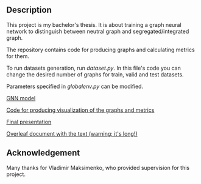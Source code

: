 ## Description

This project is my bachelor's thesis. It is about training a graph neural network to distinguish between neutral graph and segregated/integrated graph.

The repository contains code for producing graphs and calculating metrics for them.

To run datasets generation, run _dataset.py_. In this file's code you can change the desired number of graphs for train, valid and test datasets.

Parameters specified in _globalenv.py_ can be modified.

[GNN model](https://colab.research.google.com/drive/1iY2te7P78yT60F1Q8JQfTBtmuVHkCznp?usp=sharing)

[Code for producing visualization of the graphs and metrics](https://colab.research.google.com/drive/1FGyqUpOEbuTcGh1aKj9NUvXaslQGH1k1?usp=sharing)

[Final presentation](https://github.com/annwhoorma/true-bachelor-thesis/blob/main/Thesis%20presentation.pdf)

[Overleaf document with the text (warning: it's long!)](https://www.overleaf.com/read/rbpgjvpfktsx)

## Acknowledgement

Many thanks for Vladimir Maksimenko, who provided supervision for this project.
